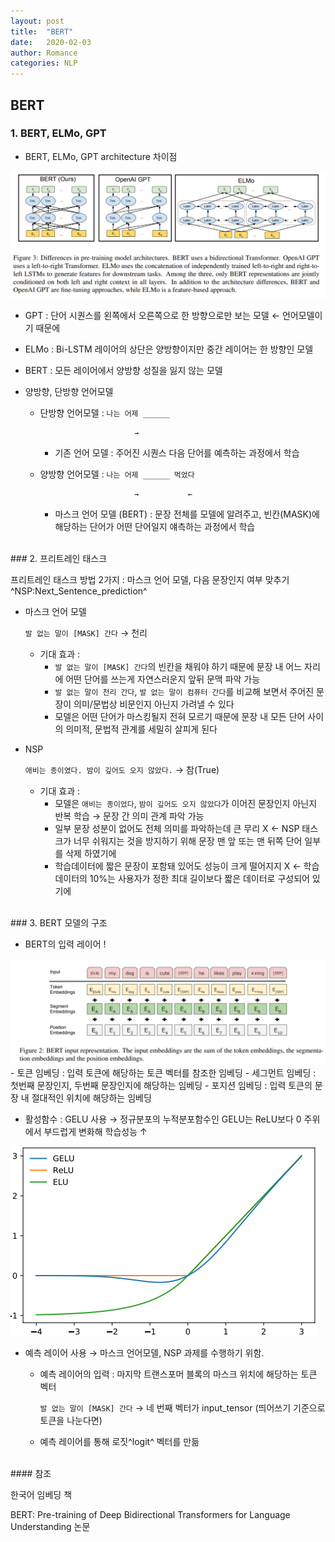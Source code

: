 ```yaml
---
layout: post
title:  "BERT"
date:   2020-02-03
author: Romance
categories: NLP
---
```

## BERT
### 1. BERT, ELMo, GPT

- BERT, ELMo, GPT architecture 차이점	
<img src="/assets/image/BERT_1.png">

  - GPT : 단어 시퀀스를 왼쪽에서 오른쪽으로 한 방향으로만 보는 모델 ← 언어모델이기 때문에
  - ELMo : Bi-LSTM 레이어의 상단은 양방향이지만 중간 레이어는 한 방향인 모델
  - BERT : 모든 레이어에서 양방향 성질을 잃지 않는 모델

- 양방향, 단방향 언어모델

  - 단방향 언어모델 : `나는 어제 ______ ` 

                             →

    - 기존 언어 모델 : 주어진 시퀀스 다음 단어를 예측하는 과정에서 학습

  - 양방향 언어모델 : `나는 어제 ______ 먹었다 `

                             →           ←

    - 마스크 언어 모델 (BERT) : 문장 전체를 모델에 알려주고, 빈칸(MASK)에 해당하는 단어가 어떤 단어일지 얘측하는 과정에서 학습

      
<br>
### 2. 프리트레인 태스크

프리트레인 태스크 방법 2가지 :  마스크 언어 모델, 다음 문장인지 여부 맞추기^NSP:Next_Sentence_prediction^ 

- 마스크 언어 모델

  `발 없는 말이 [MASK] 간다` →  천리

  - 기대 효과 :
    - `발 없는 말이 [MASK] 간다`의 빈칸을 채워야 하기 때문에 문장 내 어느 자리에 어떤 단어를 쓰는게 자연스러운지 앞뒤 문맥 파악 가능
    - `발 없는 말이 천리 간다`, `발 없는 말이 컴퓨터 간다`를 비교해 보면서 주어진 문장이 의미/문법상 비문인지 아닌지 가려낼 수 있다
    - 모델은 어떤 단어가 마스킹될지 전혀 모르기 때문에 문장 내 모든 단어 사이의 의미적, 문법적 관계를 세밀히 살피게 된다

- NSP

  `애비는 종이였다. 밤이 깊어도 오지 않았다.` →  참(True)

  - 기대 효과 : 
    - 모델은 `애비는 종이었다`, `밤이 깊어도 오지 않았다`가 이어진 문장인지 아닌지 반복 학습 → 문장 간 의미 관계 파악 가능
    - 일부 문장 성분이 없어도 전체 의미를 파악하는데 큰 무리 X ← NSP 태스크가 너무 쉬워지는 것을 방지하기 위해 문장 맨 앞 또는 맨 뒤쪽 단어 일부를 삭제 하였기에
    - 학습데이터에 짧은 문장이 포함돼 있어도 성능이 크게 떨어지지 X ← 학습데이터의 10%는 사용자가 정한 최대 길이보다 짧은 데이터로 구성되어 있기에
<br>
### 3. BERT 모델의 구조

- BERT의 입력 레이어	!
<img src="/assets/image/BERT_2.PNG">
  - 토큰 임베딩 : 입력 토큰에 해당하는 토큰 벡터를 참조한 임베딩
  - 세그먼트 임베딩 : 첫번째 문장인지, 두번째 문장인지에 해당하는 임베딩
  - 포지션 임베딩 : 입력 토큰의 문장 내 절대적인 위치에 해당하는 임베딩

- 활성함수 : GELU 사용 → 정규분포의 누적분포함수인 GELU는 ReLU보다 0 주위에서 부드럽게 변화해 학습성능 ↑


<img src="/assets/image/BERT_3.png">

- 예측 레이어 사용 →  마스크 언어모델, NSP 과제를 수행하기 위함.

  - 예측 레이어의 입력 : 마지막 트랜스포머 블록의 마스크 위치에 해당하는 토큰 벡터

    `발 없는 말이 [MASK] 간다` →  네 번째 벡터가 input_tensor (띄어쓰기 기준으로 토큰을 나눈다면)

  - 예측 레이어를 통해 로짓^logit^ 벡터를 만듦


<br>
#### 참조

한국어 임베딩 책

BERT: Pre-training of Deep Bidirectional Transformers for Language Understanding 논문 
